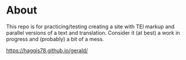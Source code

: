 # About

This repo is for practicing/testing creating a site with TEI markup and parallel versions of a text and translation. Consider it (at best) a work in progress and (probably) a bit of a mess.

https://haggis78.github.io/gerald/
